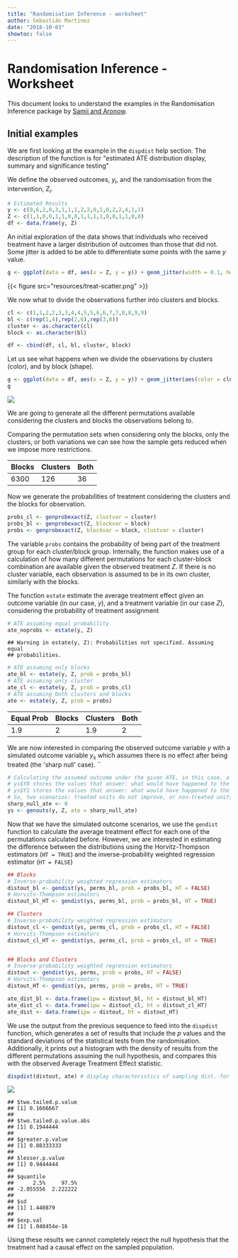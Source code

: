 ```yaml
---
title: "Randomisation Inference - worksheet"
author: Sebastián Martínez
date: "2018-10-03"
showtoc: false
---
```


Randomisation Inference - Worksheet
===========================

This document looks to understand the examples in the Randomisation Inference package by [Samii and Aronow](https://cran.r-project.org/web/packages/ri/ri.pdf). 

## Initial examples

We are first looking at the example in the `dispdist` help section. The description of the function is for "estimated ATE distribution display, summary and significance testing"

We define the observed outcomes, *y*<sub>*i*</sub>, and the randomisation from the intervention, *Z*<sub>*i*</sub>.

``` r
# Estimated Results
y <- c(8,6,2,0,3,1,1,1,2,2,0,1,0,2,2,4,1,1)
Z <- c(1,1,0,0,1,1,0,0,1,1,1,1,0,0,1,1,0,0)
df <- data.frame(y, Z)
```

An initial exploration of the data shows that individuals who received treatment have a larger distribution of outcomes than those that did not. Some jitter is added to be able to differentiate some points with the same *y* value.

``` r
g <- ggplot(data = df, aes(x = Z, y = y)) + geom_jitter(width = 0.1, height = 0) + scale_x_discrete(limits = c(0,1), labels = c("Control", "Treatment"), name ="Treatment type")
```
{{< figure src="resources/treat-scatter.png" >}}


We now what to divide the observations further into clusters and blocks.

``` r
cl <- c(1,1,2,2,3,3,4,4,5,5,6,6,7,7,8,8,9,9)
bl <- c(rep(1,4),rep(2,6),rep(3,8))
cluster <- as.character(cl)
block <- as.character(bl)

df <- cbind(df, cl, bl, cluster, block)
```

Let us see what happens when we divide the observations by clusters (color), and by block (shape).

``` r
g <- ggplot(data = df, aes(x = Z, y = y)) + geom_jitter(aes(color = cluster, shape = block), width = 0.1, height = 0) + scale_x_discrete(limits = c(0,1), labels = c("Control", "Treatment"), name ="Treatment type")
g
```

![](/resources/unnamed-chunk-4-1.png)

We are going to generate all the different permutations available considering the clusters and blocks the observations belong to.

Comparing the permutation sets when considering only the blocks, only the clusters, or both variations we can see how the sample gets reduced when we impose more restrictions.

| Blocks | Clusters | Both |
|--------|----------|------|
| 6300   | 126      | 36   |

Now we generate the probabilities of treatment considering the clusters and the blocks for observation.

``` r
probs_cl <- genprobexact(Z, clustvar = cluster)
probs_bl <- genprobexact(Z, blockvar = block)
probs <- genprobexact(Z, blockvar = block, clustvar = cluster)
```

The variable `probs` contains the probability of being part of the treatment group for each cluster/block group. Internally, the function makes use of a calculation of how many different permutations for each cluster-block combination are available given the observed treatment *Z*. If there is no cluster variable, each observation is assumed to be in its own cluster, similarly with the blocks.

The function `estate` estimate the average treatment effect given an outcome variable (in our case, *y*), and a treatment variable (in our case *Z*), considering the probability of treatment assignment

``` r
# ATE assuming equal probability
ate_noprobs <- estate(y, Z)
```

    ## Warning in estate(y, Z): Probabilities not specified. Assuming equal
    ## probabilities.

``` r
# ATE assuming only blocks
ate_bl <- estate(y, Z, prob = probs_bl)
# ATE assuming only cluster
ate_cl <- estate(y, Z, prob = probs_cl)
# ATE assuming both clusters and blocks
ate <- estate(y, Z, prob = probs)
```

| Equal Prob | Blocks | Clusters | Both |
|------------|--------|----------|------|
| 1.9        | 2      | 1.9      | 2    |

We are now interested in comparing the observed outcome variable *y* with a simulated outcome variable *y*<sub>*s*</sub> which assumes there is no effect after being treated (the 'sharp null' case). \`\`

``` r
# Calculating the assumed outcome under the given ATE, in this case, a sharp null is assumed.
# ys$Y0 stores the values that answer: what would have happened to the TREATED      observations had they NOT  been treated
# ys$Y1 stores the values that answer: what would have happened to the NON-TREATED  observations had they      been treated
# So, two scenarios: treated units do not improve, or non-treated units do improve. 
sharp_null_ate <- 0
ys <- genouts(y, Z, ate = sharp_null_ate) 
```

Now that we have the simulated outcome scenarios, we use the `gendist` function to calculate the average treatment effect for each one of the permutations calculated before. However, we are interested in estimating the difference between the distributions using the Horvitz-Thompson estimators (`HT = TRUE`) and the inverse-probability weighted regression estimator (`HT = FALSE`)

``` r
## Blocks
# Inverse-probability weighted regression estimators
distout_bl <- gendist(ys, perms_bl, prob = probs_bl, HT = FALSE) 
# Horvits-Thompson estimators
distout_bl_HT <- gendist(ys, perms_bl, prob = probs_bl, HT = TRUE) 

## Clusters
# Inverse-probability weighted regression estimators
distout_cl <- gendist(ys, perms_cl, prob = probs_cl, HT = FALSE) 
# Horvits-Thompson estimators
distout_cl_HT <- gendist(ys, perms_cl, prob = probs_cl, HT = TRUE) 


## Blocks and Clusters
# Inverse-probability weighted regression estimators
distout <- gendist(ys, perms, prob = probs, HT = FALSE) 
# Horvits-Thompson estimators
distout_HT <- gendist(ys, perms, prob = probs, HT = TRUE) 

ate_dist_bl <- data.frame(ipw = distout_bl, ht = distout_bl_HT)
ate_dist_cl <- data.frame(ipw = distout_cl, ht = distout_cl_HT)
ate_dist <- data.frame(ipw = distout, ht = distout_HT)
```

We use the output from the previous sequence to feed into the `dispdist` function, which generates a set of results that include the *p* values and the standard deviations of the statistical tests from the randomisation. Additionally, it prints out a histogram with the density of results from the different permutations assuming the null hypothesis, and compares this with the observed Average Treatment Effect statistic. 
``` r
dispdist(distout, ate) # display characteristics of sampling dist. for inference
```

![](/resources/ate-null-dist.png)

    ## $two.tailed.p.value
    ## [1] 0.1666667
    ## 
    ## $two.tailed.p.value.abs
    ## [1] 0.1944444
    ## 
    ## $greater.p.value
    ## [1] 0.08333333
    ## 
    ## $lesser.p.value
    ## [1] 0.9444444
    ## 
    ## $quantile
    ##      2.5%     97.5% 
    ## -2.055556  2.222222 
    ## 
    ## $sd
    ## [1] 1.440879
    ## 
    ## $exp.val
    ## [1] 1.048454e-16

Using these results we cannot completely reject the null hypothesis that the treatment had a causal effect on the sampled population. 
